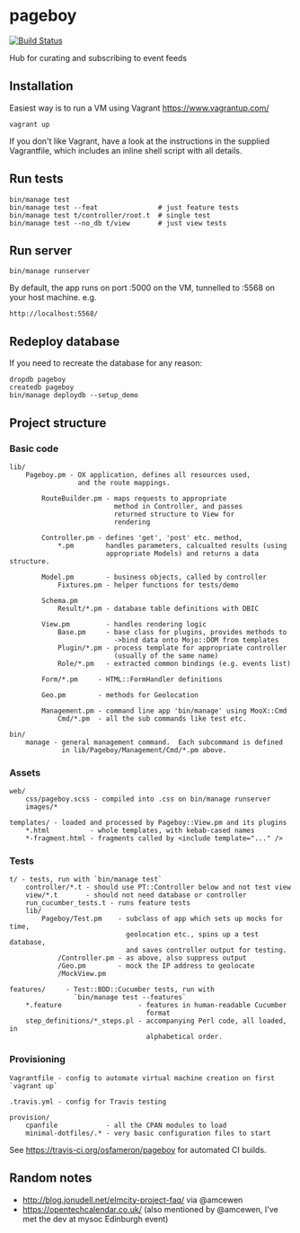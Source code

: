 # pageboy

[![Build Status](https://travis-ci.org/osfameron/pageboy.svg?branch=master)](https://travis-ci.org/osfameron/pageboy)

Hub for curating and subscribing to event feeds

## Installation

Easiest way is to run a VM using Vagrant <https://www.vagrantup.com/>

    vagrant up

If you don't like Vagrant, have a look at the instructions in the
supplied Vagrantfile, which includes an inline shell script with
all details.

## Run tests

    bin/manage test
    bin/manage test --feat               # just feature tests
    bin/manage test t/controller/root.t  # single test
    bin/manage test --no_db t/view       # just view tests

## Run server

    bin/manage runserver

By default, the app runs on port :5000 on the VM, tunnelled to :5568 on
your host machine. e.g.

    http://localhost:5568/

## Redeploy database

If you need to recreate the database for any reason:

    dropdb pageboy
    createdb pageboy
    bin/manage deploydb --setup_demo

## Project structure

### Basic code

    lib/
        Pageboy.pm - OX application, defines all resources used,
                     and the route mappings.

            RouteBuilder.pm - maps requests to appropriate
                              method in Controller, and passes
                              returned structure to View for
                              rendering

            Controller.pm - defines 'get', 'post' etc. method,
                *.pm        handles parameters, calcualted results (using
                            appropriate Models) and returns a data structure.

            Model.pm        - business objects, called by controller
                Fixtures.pm - helper functions for tests/demo

            Schema.pm
                Result/*.pm - database table definitions with DBIC

            View.pm         - handles rendering logic
                Base.pm     - base class for plugins, provides methods to
                              ->bind data onto Mojo::DOM from templates
                Plugin/*.pm - process template for appropriate controller
                              (usually of the same name)
                Role/*.pm   - extracted common bindings (e.g. events list)

            Form/*.pm     - HTML::FormHandler definitions

            Geo.pm        - methods for Geolocation

            Management.pm - command line app 'bin/manage' using MooX::Cmd
                Cmd/*.pm  - all the sub commands like test etc.

    bin/
        manage - general management command.  Each subcommand is defined
                 in lib/Pageboy/Management/Cmd/*.pm above.

### Assets

    web/
        css/pageboy.scss - compiled into .css on bin/manage runserver
        images/*

    templates/ - loaded and processed by Pageboy::View.pm and its plugins
        *.html          - whole templates, with kebab-cased names
        *-fragment.html - fragments called by <include template="..." />

### Tests

    t/ - tests, run with `bin/manage test`
        controller/*.t - should use PT::Controller below and not test view
        view/*.t       - should not need database or controller
        run_cucumber_tests.t - runs feature tests
        lib/
            Pageboy/Test.pm    - subclass of app which sets up mocks for time,
                                 geolocation etc., spins up a test database,
                                 and saves controller output for testing.
                /Controller.pm - as above, also suppress output
                /Geo.pm        - mock the IP address to geolocate
                /MockView.pm

    features/     - Test::BDD::Cucumber tests, run with 
                    `bin/manage test --features`
        *.feature                   - features in human-readable Cucumber
                                      format
        step_definitions/*_steps.pl - accompanying Perl code, all loaded, in 
                                      alphabetical order.

### Provisioning

    Vagrantfile - config to automate virtual machine creation on first `vagrant up`

    .travis.yml - config for Travis testing

    provision/
        cpanfile            - all the CPAN modules to load
        minimal-dotfiles/.* - very basic configuration files to start

See https://travis-ci.org/osfameron/pageboy for automated CI builds.

## Random notes

 - http://blog.jonudell.net/elmcity-project-faq/ via @amcewen
 - https://opentechcalendar.co.uk/ (also mentioned by @amcewen, I've met the dev at mysoc Edinburgh event)
